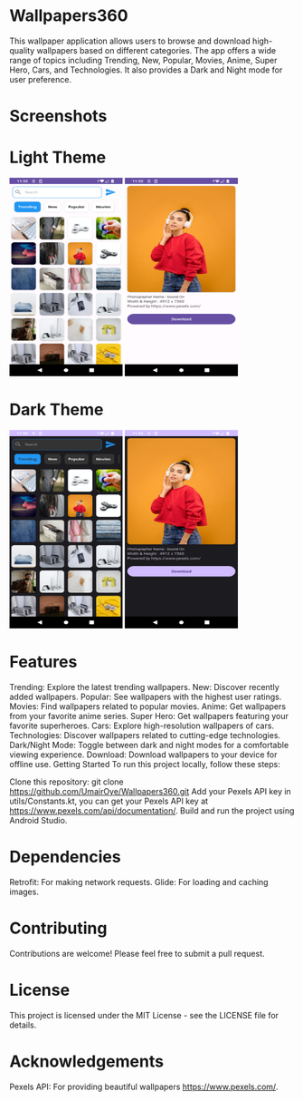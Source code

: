 # Wallpapers360
This wallpaper application allows users to browse and download high-quality wallpapers based on different categories. The app offers a wide range of topics including Trending, New, Popular, Movies, Anime, Super Hero, Cars, and Technologies. It also provides a Dark and Night mode for user preference.

# Screenshots

# Light Theme
<img width="200" height="350" src="screenshots/Screenshot_20231013-115211.png" alt="Image" >  <img width="200" height="350" src="screenshots/Screenshot_20231013-115236.png" alt="Image" >

# Dark Theme
<img width="200" height="350" src="screenshots/Screenshot_20231013-115222.png" alt="Image" >  <img width="200" height="350" src="screenshots/Screenshot_20231013-115228.png" alt="Image" >

# Features
Trending: Explore the latest trending wallpapers.
New: Discover recently added wallpapers.
Popular: See wallpapers with the highest user ratings.
Movies: Find wallpapers related to popular movies.
Anime: Get wallpapers from your favorite anime series.
Super Hero: Get wallpapers featuring your favorite superheroes.
Cars: Explore high-resolution wallpapers of cars.
Technologies: Discover wallpapers related to cutting-edge technologies.
Dark/Night Mode: Toggle between dark and night modes for a comfortable viewing experience.
Download: Download wallpapers to your device for offline use.
Getting Started
To run this project locally, follow these steps:

Clone this repository: git clone https://github.com/UmairOye/Wallpapers360.git
Add your Pexels API key in utils/Constants.kt, you can get your Pexels API key at https://www.pexels.com/api/documentation/.
Build and run the project using Android Studio.


# Dependencies
Retrofit: For making network requests.
Glide: For loading and caching images.
# Contributing
Contributions are welcome! Please feel free to submit a pull request.

# License
This project is licensed under the MIT License - see the LICENSE file for details.

# Acknowledgements
Pexels API: For providing beautiful wallpapers https://www.pexels.com/.
